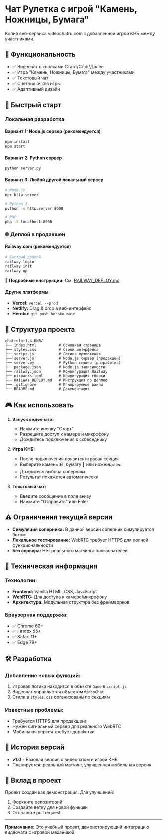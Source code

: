 # Чат Рулетка с игрой "Камень, Ножницы, Бумага"

Копия веб-сервиса videochatru.com с добавленной игрой КНБ между участниками.

## 🎯 Функциональность

- ✅ Видеочат с кнопками Старт/Стоп/Далее
- ✅ Игра "Камень, Ножницы, Бумага" между участниками
- ✅ Текстовый чат
- ✅ Счетчик очков игры
- ✅ Адаптивный дизайн

## 🚀 Быстрый старт

### Локальная разработка

#### Вариант 1: Node.js сервер (рекомендуется)
```bash
npm install
npm start
```

#### Вариант 2: Python сервер
```bash
python server.py
```

#### Вариант 3: Любой другой локальный сервер
```bash
# Node.js
npx http-server

# Python 3
python -m http.server 8000

# PHP
php -S localhost:8000
```

### 🌐 Деплой в продакшен

#### Railway.com (рекомендуется)
```bash
# Быстрый деплой
railway login
railway init
railway up
```

**📖 Подробные инструкции:** См. [RAILWAY_DEPLOY.md](RAILWAY_DEPLOY.md)

#### Другие платформы
- **Vercel:** `vercel --prod`
- **Netlify:** Drag & drop в веб-интерфейс
- **Heroku:** `git push heroku main`

## 📁 Структура проекта

```
chatrulet1.4_KNB/
├── index.html          # Основная страница
├── styles.css          # Стили интерфейса
├── script.js           # Логика приложения
├── server.js           # Node.js сервер (продакшен)
├── server.py           # Python сервер (разработка)
├── package.json        # Node.js зависимости
├── railway.json        # Конфигурация Railway
├── nixpacks.toml       # Конфигурация сборки
├── RAILWAY_DEPLOY.md   # Инструкции по деплою
├── .gitignore          # Игнорируемые файлы
└── README.md           # Документация
```

## 🎮 Как использовать

1. **Запуск видеочата:**
   - Нажмите кнопку "Старт"
   - Разрешите доступ к камере и микрофону
   - Дождитесь подключения к собеседнику

2. **Игра КНБ:**
   - После подключения появится игровая секция
   - Выберите камень 🪨, бумагу 📄 или ножницы ✂️
   - Дождитесь выбора соперника
   - Результат покажется автоматически

3. **Текстовый чат:**
   - Введите сообщение в поле внизу
   - Нажмите "Отправить" или Enter

## ⚠️ Ограничения текущей версии

- **Симуляция соперника:** В данной версии соперник симулируется ботом
- **Локальное тестирование:** WebRTC требует HTTPS для полной функциональности
- **Без сервера:** Нет реального матчинга пользователей

## 🔧 Техническая информация

### Технологии:
- **Frontend:** Vanilla HTML, CSS, JavaScript
- **WebRTC:** Для доступа к камере/микрофону
- **Архитектура:** Модульная структура без фреймворков

### Браузерная поддержка:
- ✅ Chrome 60+
- ✅ Firefox 55+
- ✅ Safari 11+
- ✅ Edge 79+

## 🛠 Разработка

### Добавление новых функций:
1. Игровая логика находится в объекте `Game` в `script.js`
2. Видеочат управляется объектом `VideoChat`
3. Стили в `styles.css` организованы по секциям

### Известные проблемы:
- Требуется HTTPS для продакшена
- Нужен сигнальный сервер для реального WebRTC
- Мобильная версия требует доработки

## 📝 История версий

- **v1.0** - Базовая версия с видеочатом и игрой КНБ
- Планируется: реальный матчинг, улучшенная мобильная версия

## 🤝 Вклад в проект

Проект создан как демонстрация. Для улучшений:
1. Форкните репозиторий
2. Создайте ветку для новой функции
3. Отправьте pull request

---

**Примечание:** Это учебный проект, демонстрирующий интеграцию видеочата с игровой механикой.
